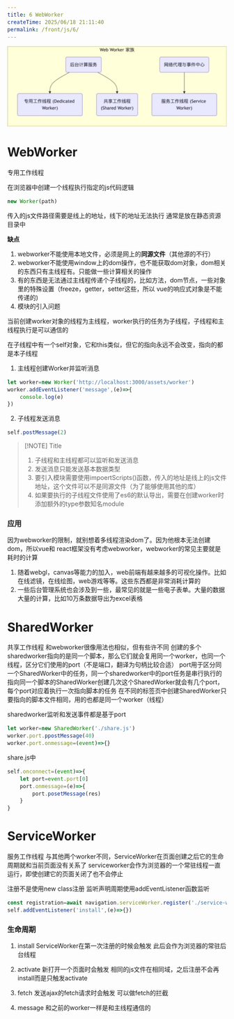 ```yaml
---
title: 6 WebWorker
createTime: 2025/06/18 21:11:40
permalink: /front/js/6/
---
```


![](attachments/Pasted%20image%2020250927164017.png)

# WebWorker
专用工作线程

在浏览器中创建一个线程执行指定的js代码逻辑
```js
new Worker(path)
```
传入的js文件路径需要是线上的地址，线下的地址无法执行
通常是放在静态资源目录中

**缺点**
1. webworker不能使用本地文件，必须是网上的**同源文件**（其他源的不行）
2. webworker不能使用window上的dom操作，也不能获取dom对象，dom相关的东西只有主线程有。只能做一些计算相关的操作
3. 有的东西是无法通过主线程传递个子线程的，比如方法，dom节点，一些对象里的特殊设置（freeze，getter，setter这些，所以 vue的响应式对象是不能传递的)
4. 模块的引入问题

当前创建worker对象的线程为主线程，worker执行的任务为子线程，子线程和主线程执行是可以通信的

在子线程中有一个self对象，它和this类似，但它的指向永远不会改变，指向的都是本子线程

1. 主线程创建Worker并监听消息
```js
let worker=new Worker('http://localhost:3000/assets/worker')
worker.addEventListener('message',(e)=>{
	console.log(e)
})
```

2. 子线程发送消息
```js
self.postMessage(2)
```


> [!NOTE] Title
> 1. 子线程和主线程都可以监听和发送消息
> 2. 发送消息只能发送基本数据类型
> 3. 要引入模块需要使用impoertScripts()函数，传入的地址是线上的js文件地址，这个文件可以不是同源文件（为了能够使用其他的库）
> 4. 如果要执行的子线程文件使用了es6的默认导出，需要在创建worker时添加额外的type参数知名module

### 应用

因为webworker的限制，就别想着多线程渲染dom了。因为他根本无法创建dom，所以vue和
react框架没有考虑webworker，webworker的常见主要就是耗时的计算
1. 随着webgl，canvas等能力的加入，web前端有越来越多的可视化操作。比如在线滤镜，在线绘图，web游戏等等。这些东西都是非常消耗计算的
2. 一些后台管理系统也会涉及到一些，最常见的就是一些电子表单。大量的数据大量的计算，比如10万条数据导出为excel表格

# SharedWorker
共享工作线程
和webworker很像用法也相似，但有些许不同
创建的多个sharedworker指向的是同一个脚本，那么它们就会复用同一个worker，也同一个线程，区分它们使用的port（不是端口，翻译为句柄比较合适）
port用于区分同一个SharedWorker中的任务，同一个sharedworker中的port任务是串行执行的
指向同一个脚本的SharedWorker创建几次这个SharedWorker就会有几个port，每个port对应着执行一次指向脚本的任务
在不同的标签页中创建SharedWorker只要指向的脚本文件相同，用的也都是同一个worker（线程）


sharedworker监听和发送事件都是基于port
```js
let worker=new SharedWorker('./share.js')
worker.port.ppostMessage(40)
worker.port.onmessage=(event)=>{}
```

share.js中
```js
self.onconnect=(event)=>{
	let port=event.port[0]
	port.onmessage=(e)=>{
		port.posetMessage(res)
	}
}
```

# ServiceWorker
服务工作线程
与其他两个worker不同，ServiceWorker在页面创建之后它的生命周期就和当前页面没有关系了
serviceworker会作为浏览器的一个常驻线程一直运行，即使创建它的页面关闭了也不会停止

注册不是使用new class注册
监听声明周期使用addEventListener函数监听
```js
const registration=await navigation.serviceWorker.register('./service-worker.js')
self.addEventListener('install',(e)=>{})
```

### 生命周期

1. install
ServiceWorker在第一次注册的时候会触发
此后会作为浏览器的常驻后台线程

2. activate
新打开一个页面时会触发
相同的js文件在相同域，之后注册不会再install而是只触发activate

3. fetch
发送ajax的fetch请求时会触发
可以做fetch的拦截

4. message
和之前的worker一样是和主线程通信的

